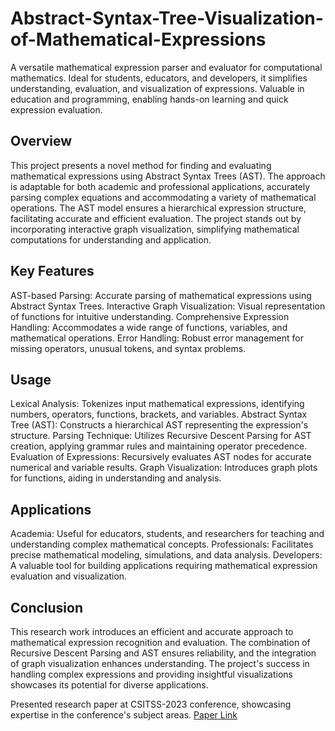 # Abstract-Syntax-Tree-Visualization-of-Mathematical-Expressions
A versatile mathematical expression parser and evaluator for computational mathematics. Ideal for students, educators, and developers, it simplifies understanding, evaluation, and visualization of expressions. Valuable in education and programming, enabling hands-on learning and quick expression evaluation.


## Overview
This project presents a novel method for finding and evaluating mathematical expressions using Abstract Syntax Trees (AST). The approach is adaptable for both academic and professional applications, accurately parsing complex equations and accommodating a variety of mathematical operations. The AST model ensures a hierarchical expression structure, facilitating accurate and efficient evaluation. The project stands out by incorporating interactive graph visualization, simplifying mathematical computations for understanding and application.

## Key Features
AST-based Parsing: Accurate parsing of mathematical expressions using Abstract Syntax Trees.
Interactive Graph Visualization: Visual representation of functions for intuitive understanding.
Comprehensive Expression Handling: Accommodates a wide range of functions, variables, and mathematical operations.
Error Handling: Robust error management for missing operators, unusual tokens, and syntax problems.

## Usage
Lexical Analysis: Tokenizes input mathematical expressions, identifying numbers, operators, functions, brackets, and variables.
Abstract Syntax Tree (AST): Constructs a hierarchical AST representing the expression's structure.
Parsing Technique: Utilizes Recursive Descent Parsing for AST creation, applying grammar rules and maintaining operator precedence.
Evaluation of Expressions: Recursively evaluates AST nodes for accurate numerical and variable results.
Graph Visualization: Introduces graph plots for functions, aiding in understanding and analysis.

## Applications
Academia: Useful for educators, students, and researchers for teaching and understanding complex mathematical concepts.
Professionals: Facilitates precise mathematical modeling, simulations, and data analysis.
Developers: A valuable tool for building applications requiring mathematical expression evaluation and visualization.

## Conclusion
This research work introduces an efficient and accurate approach to mathematical expression recognition and evaluation. The combination of Recursive Descent Parsing and AST ensures reliability, and the integration of graph visualization enhances understanding. The project's success in handling complex expressions and providing insightful visualizations showcases its potential for diverse applications.

Presented research paper at CSITSS-2023 conference, showcasing expertise in the conference's subject areas. [Paper Link](https://ieeexplore.ieee.org/document/10334103)
